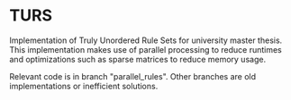 # TURS
Implementation of Truly Unordered Rule Sets for university master thesis. 
This implementation makes use of parallel processing to reduce runtimes and optimizations such as sparse matrices to reduce memory usage. 

Relevant code is in branch "parallel_rules". Other branches are old implementations or inefficient solutions.

